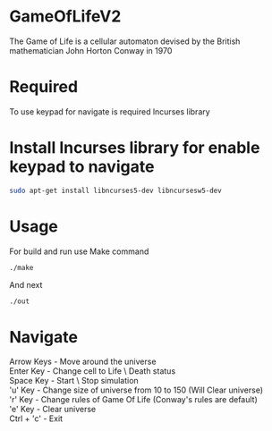 # GameOfLifeV2
The Game of Life is a cellular automaton devised by the British mathematician John Horton Conway in 1970

# Required
To use keypad for navigate is required lncurses library

# Install lncurses library for enable keypad to navigate
```bash
sudo apt-get install libncurses5-dev libncursesw5-dev
```

# Usage
For build and run use Make command
```bash
./make
```
And next
```bash
./out
```

# Navigate
Arrow Keys - Move around the universe  
Enter Key - Change cell to Life \ Death status  
Space Key - Start \ Stop simulation  
'u' Key - Change size of universe from 10 to 150 (Will Clear universe)  
'r' Key - Change rules of Game Of Life (Conway's rules are default)  
'e' Key - Clear universe  
Ctrl + 'c' - Exit
